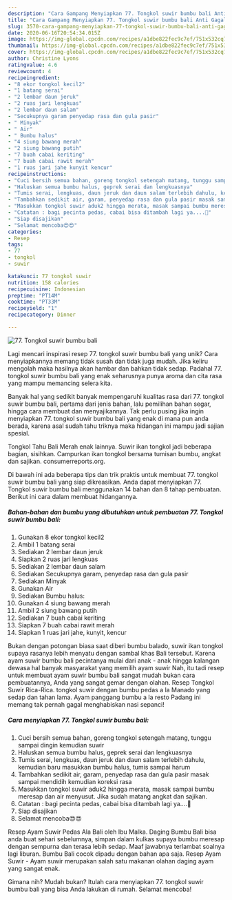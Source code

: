 ```yaml
---
description: "Cara Gampang Menyiapkan 77. Tongkol suwir bumbu bali Anti Gagal"
title: "Cara Gampang Menyiapkan 77. Tongkol suwir bumbu bali Anti Gagal"
slug: 3570-cara-gampang-menyiapkan-77-tongkol-suwir-bumbu-bali-anti-gagal
date: 2020-06-16T20:54:34.015Z
image: https://img-global.cpcdn.com/recipes/a1dbe822fec9c7ef/751x532cq70/77-tongkol-suwir-bumbu-bali-foto-resep-utama.jpg
thumbnail: https://img-global.cpcdn.com/recipes/a1dbe822fec9c7ef/751x532cq70/77-tongkol-suwir-bumbu-bali-foto-resep-utama.jpg
cover: https://img-global.cpcdn.com/recipes/a1dbe822fec9c7ef/751x532cq70/77-tongkol-suwir-bumbu-bali-foto-resep-utama.jpg
author: Christine Lyons
ratingvalue: 4.6
reviewcount: 4
recipeingredient:
- "8 ekor tongkol kecil2"
- "1 batang serai"
- "2 lembar daun jeruk"
- "2 ruas jari lengkuas"
- "2 lembar daun salam"
- "Secukupnya garam penyedap rasa dan gula pasir"
- " Minyak"
- " Air"
- " Bumbu halus"
- "4 siung bawang merah"
- "2 siung bawang putih"
- "7 buah cabai keriting"
- "7 buah cabai rawit merah"
- "1 ruas jari jahe kunyit kencur"
recipeinstructions:
- "Cuci bersih semua bahan, goreng tongkol setengah matang, tunggu sampai dingin kemudian suwir"
- "Haluskan semua bumbu halus, geprek serai dan lengkuasnya"
- "Tumis serai, lengkuas, daun jeruk dan daun salam terlebih dahulu, kemudian baru masukkan bumbu halus, tumis sampai harum"
- "Tambahkan sedikit air, garam, penyedap rasa dan gula pasir masak sampai mendidih kemudian koreksi rasa"
- "Masukkan tongkol suwir aduk2 hingga merata, masak sampai bumbu meresap dan air menyusut. Jika sudah matang angkat dan sajikan."
- "Catatan : bagi pecinta pedas, cabai bisa ditambah lagi ya....🙏"
- "Siap disajikan"
- "Selamat mencoba😍😍"
categories:
- Resep
tags:
- 77
- tongkol
- suwir

katakunci: 77 tongkol suwir 
nutrition: 158 calories
recipecuisine: Indonesian
preptime: "PT14M"
cooktime: "PT33M"
recipeyield: "1"
recipecategory: Dinner

---
```



![77. Tongkol suwir bumbu bali](https://img-global.cpcdn.com/recipes/a1dbe822fec9c7ef/751x532cq70/77-tongkol-suwir-bumbu-bali-foto-resep-utama.jpg)

Lagi mencari inspirasi resep 77. tongkol suwir bumbu bali yang unik? Cara menyiapkannya memang tidak susah dan tidak juga mudah. Jika keliru mengolah maka hasilnya akan hambar dan bahkan tidak sedap. Padahal 77. tongkol suwir bumbu bali yang enak seharusnya punya aroma dan cita rasa yang mampu memancing selera kita.

Banyak hal yang sedikit banyak mempengaruhi kualitas rasa dari 77. tongkol suwir bumbu bali, pertama dari jenis bahan, lalu pemilihan bahan segar, hingga cara membuat dan menyajikannya. Tak perlu pusing jika ingin menyiapkan 77. tongkol suwir bumbu bali yang enak di mana pun anda berada, karena asal sudah tahu triknya maka hidangan ini mampu jadi sajian spesial.

Tongkol Tahu Bali Merah enak lainnya. Suwir ikan tongkol jadi beberapa bagian, sisihkan. Campurkan ikan tongkol bersama tumisan bumbu, angkat dan sajikan. consumerreports.org.


Di bawah ini ada beberapa tips dan trik praktis untuk membuat 77. tongkol suwir bumbu bali yang siap dikreasikan. Anda dapat menyiapkan 77. Tongkol suwir bumbu bali menggunakan 14 bahan dan 8 tahap pembuatan. Berikut ini cara dalam membuat hidangannya.

<!--inarticleads1-->

##### Bahan-bahan dan bumbu yang dibutuhkan untuk pembuatan 77. Tongkol suwir bumbu bali:

1. Gunakan 8 ekor tongkol kecil2
1. Ambil 1 batang serai
1. Sediakan 2 lembar daun jeruk
1. Siapkan 2 ruas jari lengkuas
1. Sediakan 2 lembar daun salam
1. Sediakan Secukupnya garam, penyedap rasa dan gula pasir
1. Sediakan  Minyak
1. Gunakan  Air
1. Sediakan  Bumbu halus:
1. Gunakan 4 siung bawang merah
1. Ambil 2 siung bawang putih
1. Sediakan 7 buah cabai keriting
1. Siapkan 7 buah cabai rawit merah
1. Siapkan 1 ruas jari jahe, kunyit, kencur


Bukan dengan potongan biasa saat diberi bumbu balado, suwir ikan tongkol supaya rasanya lebih menyatu dengan sambal khas Bali tersebut. Karena ayam suwir bumbu bali pecintanya mulai dari anak - anak hingga kalangan dewasa hal banyak masyarakat yang memilih ayam suwir Nah, itu tadi resep untuk membuat ayam suwir bumbu bali sangat mudah bukan cara pembuatannya, Anda yang sangat gemar dengan olahan. Resep Tongkol Suwir Rica-Rica. tongkol suwir dengan bumbu pedas a la Manado yang sedap dan tahan lama. Ayam panggang bumbu a la resto Padang ini memang tak pernah gagal menghabiskan nasi sepanci! 

<!--inarticleads2-->

##### Cara menyiapkan 77. Tongkol suwir bumbu bali:

1. Cuci bersih semua bahan, goreng tongkol setengah matang, tunggu sampai dingin kemudian suwir
1. Haluskan semua bumbu halus, geprek serai dan lengkuasnya
1. Tumis serai, lengkuas, daun jeruk dan daun salam terlebih dahulu, kemudian baru masukkan bumbu halus, tumis sampai harum
1. Tambahkan sedikit air, garam, penyedap rasa dan gula pasir masak sampai mendidih kemudian koreksi rasa
1. Masukkan tongkol suwir aduk2 hingga merata, masak sampai bumbu meresap dan air menyusut. Jika sudah matang angkat dan sajikan.
1. Catatan : bagi pecinta pedas, cabai bisa ditambah lagi ya....🙏
1. Siap disajikan
1. Selamat mencoba😍😍


Resep Ayam Suwir Pedas Ala Bali oleh Ibu Malka. Daging Bumbu Bali bisa anda buat sehari sebelumnya, simpan dalam kulkas supaya bumbu meresap dengan sempurna dan terasa lebih sedap. Maaf jawabnya terlambat soalnya lagi liburan. Bumbu Bali cocok dipadu dengan bahan apa saja. Resep Ayam Suwir - Ayam suwir merupakan salah satu makanan olahan daging ayam yang sangat enak. 

Gimana nih? Mudah bukan? Itulah cara menyiapkan 77. tongkol suwir bumbu bali yang bisa Anda lakukan di rumah. Selamat mencoba!
